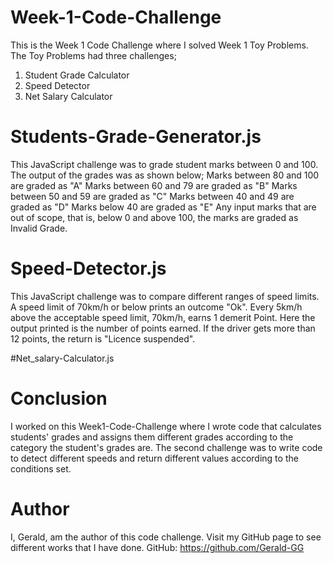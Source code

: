  # Week-1-Code-Challenge 
 
This is the Week 1 Code Challenge where I solved Week 1 Toy Problems.
The Toy Problems had three challenges;
 1. Student Grade Calculator
 2. Speed Detector
 3. Net Salary Calculator


# Students-Grade-Generator.js

This JavaScript challenge was to grade student marks between 0 and 100. The output of the grades was as shown below;
  Marks between 80 and 100 are graded as "A"
  Marks between 60 and 79 are graded as "B"
  Marks between 50 and 59 are graded as "C"
  Marks between 40 and 49 are graded as "D"
  Marks below 40 are graded as "E"
Any input marks that are out of scope, that is, below 0 and above 100, the marks are graded as Invalid Grade.


 # Speed-Detector.js

This JavaScript challenge was to compare different ranges of speed limits. A speed limit of 70km/h or below prints an outcome "Ok".
Every 5km/h above the acceptable speed limit, 70km/h, earns 1 demerit Point. Here the output printed is the number of points earned.
If the driver gets more than 12 points, the return is "Licence suspended".


 #Net_salary-Calculator.js



  # Conclusion

I worked on this Week1-Code-Challenge where I wrote code that calculates students' grades and assigns them different grades according to the category the student's grades are.
The second challenge was to write code to detect different speeds and return different values according to the conditions set. 

  # Author
   
I, Gerald, am the author of this code challenge.
Visit my GitHub page to see different works that I have done.
GitHub:  https://github.com/Gerald-GG
